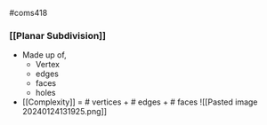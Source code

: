 #coms418 
### [[Planar Subdivision]]
- Made up of,
	- Vertex
	- edges
	- faces
	- holes
- [[Complexity]] = # vertices + # edges + # faces
![[Pasted image 20240124131925.png]]
